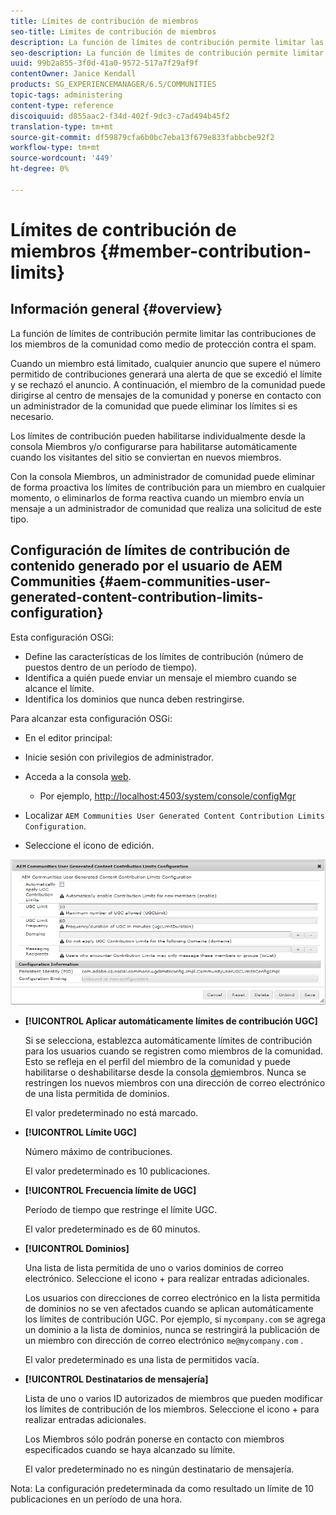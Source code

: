 ```yaml
---
title: Límites de contribución de miembros
seo-title: Límites de contribución de miembros
description: La función de límites de contribución permite limitar las contribuciones para protegerlas contra el spam
seo-description: La función de límites de contribución permite limitar las contribuciones para protegerlas contra el spam
uuid: 99b2a855-3f0d-41a0-9572-517a7f29af9f
contentOwner: Janice Kendall
products: SG_EXPERIENCEMANAGER/6.5/COMMUNITIES
topic-tags: administering
content-type: reference
discoiquuid: d855aac2-f34d-402f-9dc3-c7ad494b45f2
translation-type: tm+mt
source-git-commit: df59879cfa6b0bc7eba13f679e833fabbcbe92f2
workflow-type: tm+mt
source-wordcount: '449'
ht-degree: 0%

---
```



# Límites de contribución de miembros {#member-contribution-limits}

## Información general {#overview}

La función de límites de contribución permite limitar las contribuciones de los miembros de la comunidad como medio de protección contra el spam.

Cuando un miembro está limitado, cualquier anuncio que supere el número permitido de contribuciones generará una alerta de que se excedió el límite y se rechazó el anuncio. A continuación, el miembro de la comunidad puede dirigirse al centro de mensajes de la comunidad y ponerse en contacto con un administrador de la comunidad que puede eliminar los límites si es necesario.

Los límites de contribución pueden habilitarse individualmente desde la consola [](members.md) Miembros y/o configurarse para habilitarse automáticamente cuando los visitantes del sitio se conviertan en nuevos miembros.

Con la consola Miembros, un administrador de comunidad puede eliminar de forma proactiva los límites de contribución para un miembro en cualquier momento, o eliminarlos de forma reactiva cuando un miembro envía un mensaje a un administrador de comunidad que realiza una solicitud de este tipo.

## Configuración de límites de contribución de contenido generado por el usuario de AEM Communities {#aem-communities-user-generated-content-contribution-limits-configuration}

Esta configuración OSGi:

* Define las características de los límites de contribución (número de puestos dentro de un período de tiempo).
* Identifica a quién puede enviar un mensaje el miembro cuando se alcance el límite.
* Identifica los dominios que nunca deben restringirse.

Para alcanzar esta configuración OSGi:

* En el editor principal:
* Inicie sesión con privilegios de administrador.
* Acceda a la consola [web](../../help/sites-deploying/configuring-osgi.md).

   * Por ejemplo, [http://localhost:4503/system/console/configMgr](http://localhost:4503/system/console/configMgr)

* Localizar `AEM Communities User Generated Content Contribution Limits Configuration`.
* Seleccione el icono de edición.

![chlimage_1-127](assets/chlimage_1-127.png)

* **[!UICONTROL Aplicar automáticamente límites de contribución UGC]**

   Si se selecciona, establezca automáticamente límites de contribución para los usuarios cuando se registren como miembros de la comunidad. Esto se refleja en el perfil del miembro de la comunidad y puede habilitarse o deshabilitarse desde la consola [de](members.md)miembros. Nunca se restringen los nuevos miembros con una dirección de correo electrónico de una lista permitida de dominios.

   El valor predeterminado no está marcado.

* **[!UICONTROL Límite UGC]**

   Número máximo de contribuciones.

   El valor predeterminado es 10 publicaciones.

* **[!UICONTROL Frecuencia límite de UGC]**

   Período de tiempo que restringe el límite UGC.

   El valor predeterminado es de 60 minutos.

* **[!UICONTROL Dominios]**

   Una lista de lista permitida de uno o varios dominios de correo electrónico. Seleccione el icono + para realizar entradas adicionales.

   Los usuarios con direcciones de correo electrónico en la lista permitida de dominios no se ven afectados cuando se aplican automáticamente los límites de contribución UGC. Por ejemplo, si `mycompany.com` se agrega un dominio a la lista de dominios, nunca se restringirá la publicación de un miembro con dirección de correo electrónico `me@mycompany.com` .

   El valor predeterminado es una lista de permitidos vacía.

* **[!UICONTROL Destinatarios de mensajería]**

   Lista de uno o varios ID autorizados de miembros que pueden modificar los límites de contribución de los miembros. Seleccione el icono + para realizar entradas adicionales.

   Los Miembros sólo podrán ponerse en contacto con miembros especificados cuando se haya alcanzado su límite.

   El valor predeterminado no es ningún destinatario de mensajería.

Nota: La configuración predeterminada da como resultado un límite de 10 publicaciones en un período de una hora.
